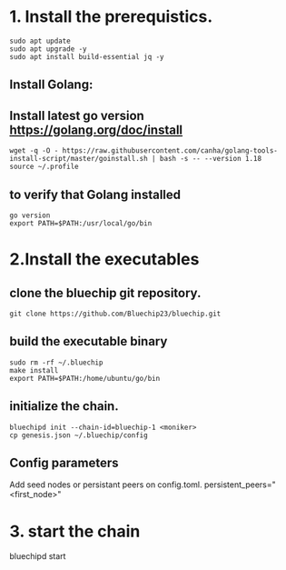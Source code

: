 # 1. Install the prerequistics.

```
sudo apt update
sudo apt upgrade -y
sudo apt install build-essential jq -y
```

## Install Golang:

## Install latest go version https://golang.org/doc/install
```
wget -q -O - https://raw.githubusercontent.com/canha/golang-tools-install-script/master/goinstall.sh | bash -s -- --version 1.18
source ~/.profile
```

## to verify that Golang installed
```
go version
export PATH=$PATH:/usr/local/go/bin
```

# 2.Install the executables

## clone the bluechip git repository.

```
git clone https://github.com/Bluechip23/bluechip.git
```

## build the executable binary

```
sudo rm -rf ~/.bluechip
make install
export PATH=$PATH:/home/ubuntu/go/bin
```

## initialize the chain.

```
bluechipd init --chain-id=bluechip-1 <moniker>
cp genesis.json ~/.bluechip/config
```

## Config parameters
Add seed nodes or persistant peers on config.toml.
persistent_peers="<first_node>"

# 3. start the chain
bluechipd start
